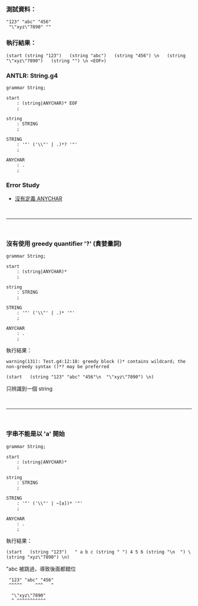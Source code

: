 
### 測試資料：
```
"123" "abc" "456"
 "\"xyz\"7890" ""
```

### 執行結果：
```
(start (string "123")   (string "abc")   (string "456") \n   (string "\"xyz\"7890")   (string "") \n <EOF>)
```

### ANTLR: String.g4
```g4
grammar String;

start
	: (string|ANYCHAR)* EOF
	;

string
	: STRING
	;

STRING
	: '"' ('\\"' | .)*? '"'
	;

ANYCHAR
	: .
	;
```

### Error Study
 - [沒有定義 ANYCHAR](../error_study/001-沒有定義%20ANYCHAR.md)

<br>
<hr>
<br>

### 沒有使用 greedy quantifier '?' (貪婪量詞)
```g4
grammar String;

start
	: (string|ANYCHAR)*
	;

string
	: STRING
	;

STRING
	: '"' ('\\"' | .)* '"'
	;

ANYCHAR
	: .
	;
```

執行結果：
```
warning(131): Test.g4:12:18: greedy block ()* contains wildcard; the non-greedy syntax ()*? may be preferred

(start   (string "123" "abc" "456"\n  "\"xyz\"7890") \n)
```
只辨識到一個 string


<br>
<hr>
<br>

### 字串不能是以 'a' 開始
```g4
grammar String;

start
	: (string|ANYCHAR)*
	;

string
	: STRING
	;

STRING
	: '"' ('\\"' | ~[a])* '"'
	;

ANYCHAR
	: .
	;
```

執行結果：
```
(start   (string "123")   " a b c (string " ") 4 5 6 (string "\n  ") \ (string "xyz\"7890") \n)
```
"abc 被跳過，導致後面都錯位
```
 "123" "abc" "456"
 ^^^^^     ^^^   ^

  "\"xyz\"7890"
  ^ ^^^^^^^^^^^
```

